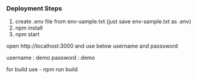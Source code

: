 ### Deployment Steps

1. create .env file from env-sample.txt (just save env-sample.txt as .env)
2. npm install
3. npm start

open http://localhost:3000 and use below username and passsword

username : demo
password : demo

for build use - npm run build

